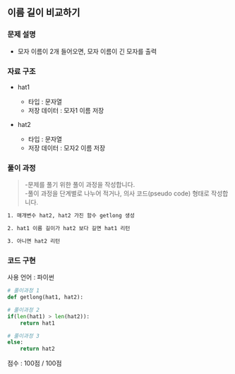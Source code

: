 
## 이름 길이 비교하기

### 문제 설명

- 모자 이름이 2개 들어오면, 모자 이름이 긴 모자를 출력<br>


### 자료 구조

- hat1<br>
    - 타입 : 문자열
    - 저장 데이터 : 모자1 이름 저장

- hat2<br>
    - 타입 : 문자열
    - 저장 데이터 : 모자2 이름 저장


### 풀이 과정

>-문제를 풀기 위한 풀이 과정을 작성합니다.<br>
>-풀이 과정을 단계별로 나누어 적거나, 의사 코드(pseudo code) 형태로 작성합니다.<Br>

```txt
1. 매개변수 hat2, hat2 가진 함수 getlong 생성

2. hat1 이름 길이가 hat2 보다 길면 hat1 리턴

3. 아니면 hat2 리턴

```

### 코드 구현
사용 언어 : 파이썬<br>

 
```python
# 풀이과정 1
def getlong(hat1, hat2):

# 풀이과정 2
if(len(hat1) > len(hat2)):
    return hat1

# 풀이과정 3
else:
    return hat2

```


점수 : 100점 / 100점